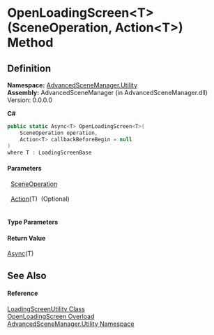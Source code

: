 # OpenLoadingScreen&lt;T&gt;(SceneOperation, Action&lt;T&gt;) Method




## Definition
**Namespace:** <a href="N_AdvancedSceneManager_Utility.md">AdvancedSceneManager.Utility</a>  
**Assembly:** AdvancedSceneManager (in AdvancedSceneManager.dll) Version: 0.0.0.0

**C#**
``` C#
public static Async<T> OpenLoadingScreen<T>(
	SceneOperation operation,
	Action<T> callbackBeforeBegin = null
)
where T : LoadingScreenBase

```



#### Parameters
<dl><dt>  <a href="T_AdvancedSceneManager_Core_SceneOperation.md">SceneOperation</a></dt><dd> </dd><dt>  <a href="https://learn.microsoft.com/dotnet/api/system.action-1" target="_blank" rel="noopener noreferrer">Action</a>(T)  (Optional)</dt><dd> </dd></dl>

#### Type Parameters
<dl><dt /><dd /></dl>

#### Return Value
<a href="T_AdvancedSceneManager_Utility_Async_1.md">Async</a>(T)

## See Also


#### Reference
<a href="T_AdvancedSceneManager_Utility_LoadingScreenUtility.md">LoadingScreenUtility Class</a>  
<a href="Overload_AdvancedSceneManager_Utility_LoadingScreenUtility_OpenLoadingScreen.md">OpenLoadingScreen Overload</a>  
<a href="N_AdvancedSceneManager_Utility.md">AdvancedSceneManager.Utility Namespace</a>  
